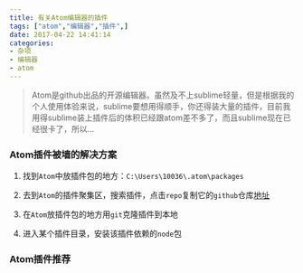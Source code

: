 ```yaml
---
title: 有关Atom编辑器的插件
tags: ["atom","编辑器","插件",]
date: 2017-04-22 14:41:14
categories:
- 杂项
- 编辑器
- atom
---
```

> Atom是github出品的开源编辑器。虽然及不上sublime轻量，但是根据我的个人使用体验来说，sublime要想用得顺手，你还得装大量的插件，目前我用得sublime装上插件后的体积已经跟atom差不多了，而且sublime现在已经很卡了，所以...

<!-- more -->

### Atom插件被墙的解决方案

1. 找到`Atom`中放插件包的地方：`C:\Users\10036\.atom\packages`

2. 去到`Atom`的插件聚集区，搜索插件，点击`repo`复制它的`github`仓库[地址](https://atom.io/packages)

3. 在`Atom`放插件包的地方用`git`克隆插件到本地

4. 进入某个插件目录，安装该插件依赖的`node`包

### Atom插件推荐
